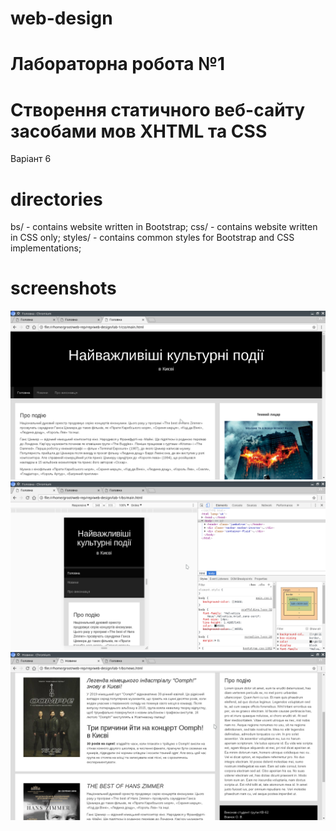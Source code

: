 # web-design
# Лабораторна робота №1
# Створення статичного веб-сайту засобами мов XHTML та CSS
Варіант 6
# directories
bs/     - contains website written in Bootstrap;
css/    - contains website written in CSS only;
styles/ - contains common styles for Bootstrap and CSS implementations;
# screenshots
![alt text](https://github.com/alexvov169/web-design/blob/master/lab-1/preview/main.png)
![alt text](https://github.com/alexvov169/web-design/blob/master/lab-1/preview/main-resp.png)
![alt text](https://github.com/alexvov169/web-design/blob/master/lab-1/preview/news.png)

